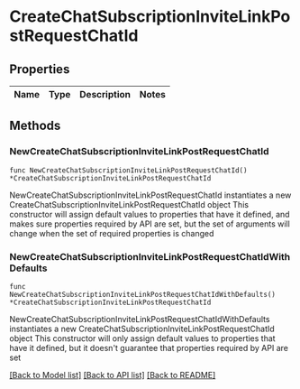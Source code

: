 # CreateChatSubscriptionInviteLinkPostRequestChatId

## Properties

Name | Type | Description | Notes
------------ | ------------- | ------------- | -------------

## Methods

### NewCreateChatSubscriptionInviteLinkPostRequestChatId

`func NewCreateChatSubscriptionInviteLinkPostRequestChatId() *CreateChatSubscriptionInviteLinkPostRequestChatId`

NewCreateChatSubscriptionInviteLinkPostRequestChatId instantiates a new CreateChatSubscriptionInviteLinkPostRequestChatId object
This constructor will assign default values to properties that have it defined,
and makes sure properties required by API are set, but the set of arguments
will change when the set of required properties is changed

### NewCreateChatSubscriptionInviteLinkPostRequestChatIdWithDefaults

`func NewCreateChatSubscriptionInviteLinkPostRequestChatIdWithDefaults() *CreateChatSubscriptionInviteLinkPostRequestChatId`

NewCreateChatSubscriptionInviteLinkPostRequestChatIdWithDefaults instantiates a new CreateChatSubscriptionInviteLinkPostRequestChatId object
This constructor will only assign default values to properties that have it defined,
but it doesn't guarantee that properties required by API are set


[[Back to Model list]](../README.md#documentation-for-models) [[Back to API list]](../README.md#documentation-for-api-endpoints) [[Back to README]](../README.md)


